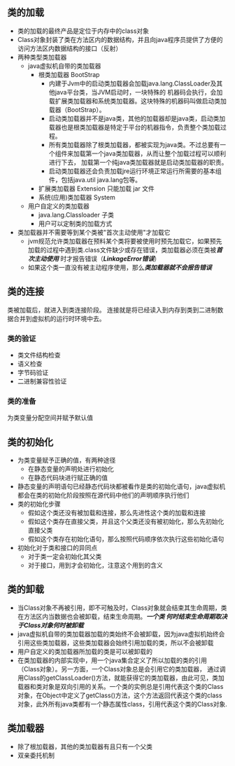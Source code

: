 ## 类的加载

+ 类的加载的最终产品是定位于内存中的class对象
+ Class对象封装了类在方法区内的数据结构，并且向java程序员提供了方便的访问方法区内数据结构的接口（反射）
+ 两种类型类加载器
   - java虚拟机自带的类加载器
      * 根类加载器 BootStrap 
         - 内建于Jvm中的启动类加载器会加载java.lang.ClassLoader及其他java平台类，当JVM启动时，一块特殊的
         机器码会执行，会加载扩展类加载器和系统类加载器。这块特殊的机器码叫做启动类加载器（BootStrap）。
         - 启动类加载器并不是java类，其他的加载器却是java类，启动类加载器也是根类加载器是特定于平台的机器指令，负责整个类加载过程。
         - 所有类加载器除了根类加载器，都被实现为java类。不过总要有一个组件来加载第一个java类加载器，从而让整个加载过程可以顺利进行下去，
         加载第一个纯java类加载器就是启动类加载器的职责。
         - 启动类加载器还会负责加载jre运行环境正常运行所需要的基本组件，包括java.util java.lang包等。
      * 扩展类加载器 Extension 只能加载 jar 文件
      * 系统(应用)类加载器 System 
   - 用户自定义的类加载器
      * java.lang.Classloader 子类
      * 用户可以定制类的加载方式
+ 类加载器并不需要等到某个类被"首次主动使用"才加载它
   - jvm规范允许类加载器在预料某个类将要被使用时预先加载它，如果预先加载的过程中遇到类.class文件缺少或存在错误，类加载器必须在类被***首次主动使用***
   时才报告错误（***LinkageError错误***）
   - 如果这个类一直没有被主动程序使用，那么***类加载器就不会报告错误***

## 类的连接

类被加载后，就进入到类连接阶段。
连接就是将已经读入到内存到类到二进制数据合并到虚拟机的运行时环境中去。

### 类的验证

+ 类文件结构检查
+ 语义检查
+ 字节码验证
+ 二进制兼容性验证

### 类的准备

为类变量分配空间并赋予默认值

## 类的初始化

+ 为类变量赋予正确的值，有两种途径
   - 在静态变量的声明处进行初始化
   - 在静态代码块进行赋正确的值
+ 静态变量的声明语句已经静态代码块都被看作是类的初始化语句，java虚拟机都会在类的初始化阶段按照在源代码中他们的声明顺序执行他们
+ 类的初始化步骤
   - 假如这个类还没有被加载和连接，那么先进性这个类的加载和连接
   - 假如这个类存在直接父类，并且这个父类还没有被初始化，那么先初始化直接父类
   - 假如这个类存在初始化语句，那么按照代码顺序依次执行这些初始化语句
+ 初始化对于类和接口的异同点
   - 对于类一定会初始化其父类
   - 对于接口，用到才会初始化，注意这个用到的含义
   
## 类的卸载
+   当Class对象不再被引用，即不可触及时，Class对象就会结束其生命周期，类在方法区内当数据也会被卸载，结束生命周期。***一个类
何时结束生命周期取决于Class对象何时被卸载***
+   java虚拟机自带的类加载器加载的类始终不会被卸载，因为java虚拟机始终会引用这些类加载器，这些类加载器会始终引用加载的类，所以不会被卸载
+   用户自定义的类加载器所加载的类是可以被卸载的
+   在类加载器的内部实现中，用一个java集合定义了所以加载的类的引用（Class对象）。另一方面，一个Class对象总是会引用它的类加载器，
通过调用Class的getClassLoader()方法，就能获得它的类加载器，由此可见，类加载器和类对象是双向引用的关系。一个类的实例总是引用代表这个类的Class
对象，在Object中定义了getClass()方法，这个方法返回代表这个类的class对象，此外所有java类都有一个静态属性class，引用代表这个类的Class对象.

## 类加载器
+ 除了根加载器，其他的类加载器有且只有一个父类
+ 双亲委托机制

   